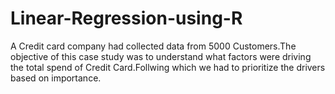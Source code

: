 # Linear-Regression-using-R
A Credit card company had collected data from 5000 Customers.The objective of this case study was to understand what factors were driving the total spend of Credit Card.Follwing which we had to prioritize the drivers based on importance.
